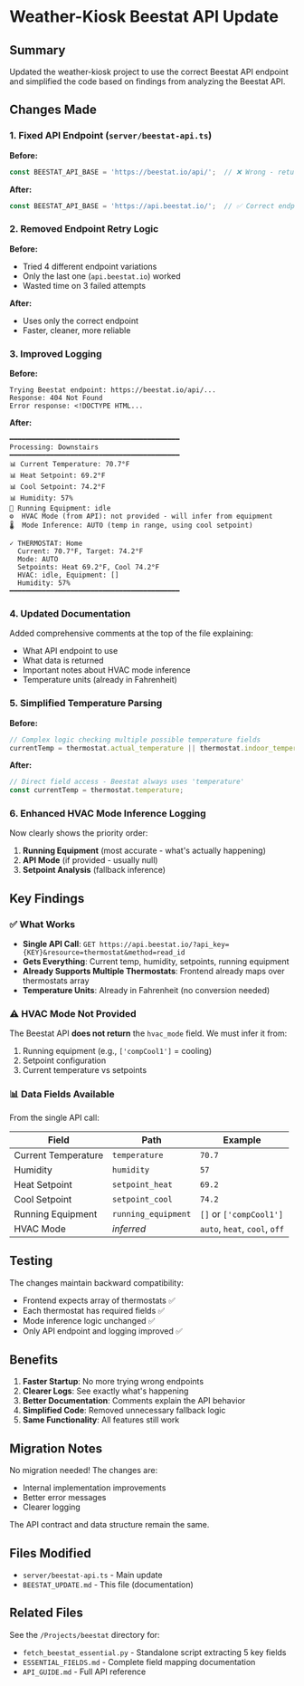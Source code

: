 # Weather-Kiosk Beestat API Update

## Summary

Updated the weather-kiosk project to use the correct Beestat API endpoint and simplified the code based on findings from analyzing the Beestat API.

## Changes Made

### 1. Fixed API Endpoint (`server/beestat-api.ts`)

**Before:**
```typescript
const BEESTAT_API_BASE = 'https://beestat.io/api/';  // ❌ Wrong - returns 404
```

**After:**
```typescript
const BEESTAT_API_BASE = 'https://api.beestat.io/';  // ✅ Correct endpoint
```

### 2. Removed Endpoint Retry Logic

**Before:**
- Tried 4 different endpoint variations
- Only the last one (`api.beestat.io`) worked
- Wasted time on 3 failed attempts

**After:**
- Uses only the correct endpoint
- Faster, cleaner, more reliable

### 3. Improved Logging

**Before:**
```
Trying Beestat endpoint: https://beestat.io/api/...
Response: 404 Not Found
Error response: <!DOCTYPE HTML...
```

**After:**
```
━━━━━━━━━━━━━━━━━━━━━━━━━━━━━━━━━━━━━━━━━━
Processing: Downstairs
━━━━━━━━━━━━━━━━━━━━━━━━━━━━━━━━━━━━━━━━━━
📊 Current Temperature: 70.7°F
📊 Heat Setpoint: 69.2°F
📊 Cool Setpoint: 74.2°F
📊 Humidity: 57%
🔧 Running Equipment: idle
⚙️  HVAC Mode (from API): not provided - will infer from equipment
🌡️  Mode Inference: AUTO (temp in range, using cool setpoint)

✓ THERMOSTAT: Home
  Current: 70.7°F, Target: 74.2°F
  Mode: AUTO
  Setpoints: Heat 69.2°F, Cool 74.2°F
  HVAC: idle, Equipment: []
  Humidity: 57%
━━━━━━━━━━━━━━━━━━━━━━━━━━━━━━━━━━━━━━━━━━
```

### 4. Updated Documentation

Added comprehensive comments at the top of the file explaining:
- What API endpoint to use
- What data is returned
- Important notes about HVAC mode inference
- Temperature units (already in Fahrenheit)

### 5. Simplified Temperature Parsing

**Before:**
```typescript
// Complex logic checking multiple possible temperature fields
currentTemp = thermostat.actual_temperature || thermostat.indoor_temperature || thermostat.temperature;
```

**After:**
```typescript
// Direct field access - Beestat always uses 'temperature'
const currentTemp = thermostat.temperature;
```

### 6. Enhanced HVAC Mode Inference Logging

Now clearly shows the priority order:
1. **Running Equipment** (most accurate - what's actually happening)
2. **API Mode** (if provided - usually null)
3. **Setpoint Analysis** (fallback inference)

## Key Findings

### ✅ What Works
- **Single API Call**: `GET https://api.beestat.io/?api_key={KEY}&resource=thermostat&method=read_id`
- **Gets Everything**: Current temp, humidity, setpoints, running equipment
- **Already Supports Multiple Thermostats**: Frontend already maps over thermostats array
- **Temperature Units**: Already in Fahrenheit (no conversion needed)

### ⚠️ HVAC Mode Not Provided
The Beestat API **does not return** the `hvac_mode` field. We must infer it from:
1. Running equipment (e.g., `['compCool1']` = cooling)
2. Setpoint configuration
3. Current temperature vs setpoints

### 📊 Data Fields Available

From the single API call:

| Field | Path | Example |
|-------|------|---------|
| Current Temperature | `temperature` | `70.7` |
| Humidity | `humidity` | `57` |
| Heat Setpoint | `setpoint_heat` | `69.2` |
| Cool Setpoint | `setpoint_cool` | `74.2` |
| Running Equipment | `running_equipment` | `[]` or `['compCool1']` |
| HVAC Mode | *inferred* | `auto`, `heat`, `cool`, `off` |

## Testing

The changes maintain backward compatibility:
- Frontend expects array of thermostats ✅
- Each thermostat has required fields ✅
- Mode inference logic unchanged ✅
- Only API endpoint and logging improved ✅

## Benefits

1. **Faster Startup**: No more trying wrong endpoints
2. **Clearer Logs**: See exactly what's happening
3. **Better Documentation**: Comments explain the API behavior
4. **Simplified Code**: Removed unnecessary fallback logic
5. **Same Functionality**: All features still work

## Migration Notes

No migration needed! The changes are:
- Internal implementation improvements
- Better error messages
- Clearer logging

The API contract and data structure remain the same.

## Files Modified

- `server/beestat-api.ts` - Main update
- `BEESTAT_UPDATE.md` - This file (documentation)

## Related Files

See the `/Projects/beestat` directory for:
- `fetch_beestat_essential.py` - Standalone script extracting 5 key fields
- `ESSENTIAL_FIELDS.md` - Complete field mapping documentation
- `API_GUIDE.md` - Full API reference
